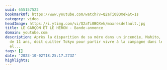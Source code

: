 ```yaml
---
uuid: 655157522
bookmarkOf: https://www.youtube.com/watch?v=Q2aTi0BQXek&t=1s
category: video
headImage: https://i.ytimg.com/vi/Q2aTi0BQXek/maxresdefault.jpg
title: LE GARÇON ET LE HÉRON - Bande-annonce
domain: youtube.com
description: Après la disparition de sa mère dans un incendie, Mahito, un jeune garçon
  de 11 ans, doit quitter Tokyo pour partir vivre à la campagne dans le village où
  el...
tags: []
date: '2023-10-02T18:25:17.273Z'
highlights:
---
```



